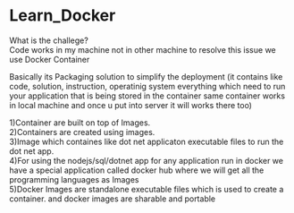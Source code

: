 # Learn_Docker

What is the challege?  
Code works in my machine not in other machine to resolve this issue we use Docker Container

Basically its Packaging solution to simplify the deployment (it contains like code, solution, instruction, operatinig system everything which need to run your application that is being stored in the container same container works in local machine and once u put into server it will works there too)


1)Container are built on top of Images.  
2)Containers are created using images.  
3)Image which containes like dot net applicaton executable files to run the dot net app.  
4)For using the nodejs/sql/dotnet app for any application run in docker we have a special application called docker hub where we will get all the programming languages as Images  
5)Docker Images are standalone executable files which is used to create a container. and docker images are sharable and portable


